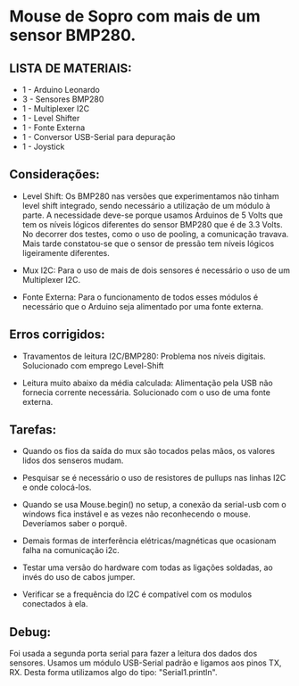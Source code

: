 # Mouse de Sopro com mais de um sensor BMP280.
## 
##

## LISTA DE MATERIAIS:

- 1 - Arduino Leonardo 
- 3 - Sensores BMP280 
- 1 - Multiplexer I2C 
- 1 - Level Shifter
- 1 - Fonte Externa 
- 1 - Conversor USB-Serial para depuração
- 1 - Joystick

## Considerações:
* Level Shift:
    Os BMP280 nas versões que experimentamos não tinham level shift integrado, sendo necessário a utilização de um módulo à parte. A necessidade deve-se porque usamos Arduinos de 5 Volts que tem os níveis lógicos diferentes do sensor BMP280 que é de 3.3 Volts. No decorrer dos testes, como o uso de pooling, a comunicação travava. Mais tarde constatou-se que o sensor de pressão tem níveis lógicos ligeiramente diferentes.  

* Mux I2C:
    Para o uso de mais de dois sensores é necessário o uso de um Multiplexer I2C.

* Fonte Externa:
    Para o funcionamento de todos esses módulos é necessário que o Arduino seja alimentado por uma fonte externa.


## Erros corrigidos: 
* Travamentos de leitura I2C/BMP280: 
Problema nos níveis digitais. Solucionado com emprego Level-Shift

* Leitura muito abaixo da média calculada: 
Alimentação pela USB não fornecia corrente necessária. Solucionado com o uso de uma fonte externa.

## Tarefas:
* Quando os fios da saída do mux são tocados pelas mãos, os valores lidos dos senseros mudam.

* Pesquisar se é necessário o uso de resistores de pullups nas linhas I2C e onde colocá-los. 

* Quando se usa Mouse.begin() no setup, a conexão da serial-usb com o windows fica instável e as vezes não reconhecendo o mouse. Deveríamos saber o porquê.

* Demais formas de interferência elétricas/magnéticas que ocasionam falha na comunicação i2c.

* Testar uma versão do hardware com todas as ligações soldadas, ao invés do uso de cabos jumper. 

* Verificar se a frequência do I2C é compatível com os modulos conectados à ela.

## Debug:
Foi usada a segunda porta serial para fazer a leitura dos dados dos sensores. Usamos um módulo USB-Serial padrão e ligamos aos pinos TX, RX. Desta forma utilizamos algo do tipo:  "Serial1.println". 